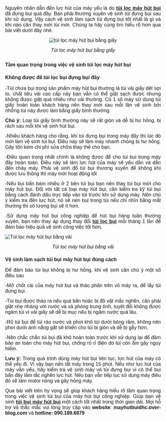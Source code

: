 <p style="text-align: justify;"><span style="font-family: arial, helvetica, sans-serif; font-size: medium;">Nguy&ecirc;n nh&acirc;n dẫn đến lực h&uacute;t của m&aacute;y yếu l&agrave; do <a title="t&uacute;i lọc m&aacute;y h&uacute;t bụi" href="http://mayhutbuidhc.over-blog.com/tui-loc-may-hut-bui.html"><strong>t&uacute;i lọc m&aacute;y h&uacute;t bụi</strong></a> đ&atilde; đựng bụi qu&aacute; đầy. Bạn phải thường xuy&ecirc;n vệ sinh t&uacute;i đựng bụi sau khi sử dụng. Vậy c&aacute;ch vệ sinh l&agrave;m sạch t&uacute;i đựng bụi tốt nhất l&agrave; g&igrave; v&agrave; khi n&agrave;o cần thay mới t&uacute;i mới. Ch&uacute;ng ta h&atilde;y c&ugrave;ng t&igrave;m hiểu r&otilde; hơn qua b&agrave;i viết dưới đ&acirc;y nh&eacute;.</span></p>
<p style="text-align: center;"><span style="font-family: arial, helvetica, sans-serif; font-size: medium;"><img title="T&uacute;i lọc m&aacute;y h&uacute;t bụi bằng giấy" src="https://1.bp.blogspot.com/-puF4R_8YjbU/W0MklHDZW-I/AAAAAAAAD_Y/KptxCVEJkw022O42DqAXqult6FDRxHZ1gCLcBGAs/s1600/tui-loc-may-hut-bui-giay.jpg" alt="t&uacute;i lọc m&aacute;y h&uacute;t bụi bằng giấy" data-blogger-escaped-data-original-height="300" data-blogger-escaped-data-original-width="600" /></span></p>
<p style="text-align: center;"><em><span style="font-family: arial, helvetica, sans-serif; font-size: medium;">T&uacute;i lọc m&aacute;y h&uacute;t bụi bằng giấy</span></em></p>
<h2 style="text-align: justify;"><span style="font-size: medium; font-family: arial, helvetica, sans-serif;"><strong>Tầm quan trọng trong việc vệ sinh t&uacute;i lọc m&aacute;y h&uacute;t bụi</strong></span></h2>
<h3 style="text-align: justify;"><span style="font-size: medium; font-family: arial, helvetica, sans-serif;"><strong>Kh&ocirc;ng được để t&uacute;i lọc bụi đựng bụi đầy </strong></span></h3>
<p style="text-align: justify;"><span style="font-size: medium; font-family: arial, helvetica, sans-serif;">-T&uacute;i chứa bụi trong sản phẩm m&aacute;y h&uacute;t bụi thường l&agrave; t&uacute;i vải giấy dệt sợi to, chất liệu vải cao cấp n&agrave;y bạn vẫn c&oacute; thể giặt sạch được nhưng kh&ocirc;ng được giặt qu&aacute; nhiều như vải thường. C&oacute; 1 số m&aacute;y sử dụng t&uacute;i giấy ho&agrave;n to&agrave;n kh&aacute;ch h&agrave;ng n&ecirc;n thay mới sau mỗi lần vệ sinh bởi những t&uacute;i n&agrave;y được l&agrave;m bằng giấy b&igrave;nh thường.</span></p>
<p style="text-align: justify;"><span style="font-size: medium; font-family: arial, helvetica, sans-serif;"><strong>Ch&uacute; &yacute;:</strong> Loại t&uacute;i giấy b&igrave;nh thường n&agrave;y sẽ rất gi&ograve;n v&agrave; dễ bị hư hỏng, bị r&aacute;ch sau mỗi khi vệ sinh h&uacute;t bụi.</span></p>
<p style="text-align: justify;"><span style="font-size: medium; font-family: arial, helvetica, sans-serif;">-Nhiều kh&aacute;ch h&agrave;ng cho rằng, khi t&uacute;i đựng bụi trong m&aacute;y đầy th&igrave; l&uacute;c đ&oacute; mới l&agrave;m vệ sinh t&uacute;i bụi. Điều n&agrave;y sẽ l&agrave;m m&aacute;y nhanh ch&oacute;ng bị hư hỏng. G&acirc;y tốn k&eacute;m chi ph&iacute; sửa chữa thay thế cho bạn.</span></p>
<p style="text-align: justify;"><span style="font-size: medium; font-family: arial, helvetica, sans-serif;">-Điều quan trọng nhất ch&iacute;nh l&agrave; kh&ocirc;ng được để cho t&uacute;i bụi trong m&aacute;y đầy ho&agrave;n to&agrave;n. Điều n&agrave;y sẽ l&agrave;m lực h&uacute;t của m&aacute;y sẽ yếu dần v&agrave; dẫn đến ch&aacute;y m&aacute;y. Phải vệ sinh đổ t&uacute;i bụi thương xuy&ecirc;n để kh&ocirc;ng kh&iacute; được lưu th&ocirc;ng th&igrave; m&aacute;y mới hoạt động tốt</span></p>
<p style="text-align: justify;"><span style="font-size: medium; font-family: arial, helvetica, sans-serif;">-Nếu bụi bẩn b&aacute;m nhiều ở 2 b&ecirc;n t&uacute;i bụi bạn n&ecirc;n thay t&uacute;i bụi mới cho m&aacute;y h&uacute;t bụi. Đối với tất cả loại m&aacute;y h&uacute;t bụi, cần kiểm tra kỹ t&uacute;i bụi bằng c&aacute;ch đ&aacute;nh dấu trực tiếp v&agrave;o t&uacute;i trước khi sử dụng m&aacute;y. N&ecirc;n ch&uacute; &yacute; kiểm tra đến lực h&uacute;t, n&oacute; sẽ n&eacute;n bụi trong t&uacute;i nếu chỉ nh&igrave;n bằng mắt thường th&igrave; số lượng bụi sẽ &iacute;t hơn.</span></p>
<p style="text-align: justify;"><span style="font-size: medium; font-family: arial, helvetica, sans-serif;">-Sử dụng m&aacute;y h&uacute;t bụi c&ocirc;ng nghiệp để h&uacute;t bụi h&agrave;ng tuần thường xuy&ecirc;n, bạn n&ecirc;n thay &aacute;p dụng thay đổi <a title="t&uacute;i lọc bụi" href="http://mayhutbuidhc.over-blog.com/tui-loc-may-hut-bui.html"><strong>t&uacute;i lọc bụi</strong></a> mỗi th&aacute;ng 1 lần để đảm bảo hiệu quả vệ sinh c&ocirc;ng việc tốt hơn.</span></p>
<p><span style="font-size: medium; font-family: arial, helvetica, sans-serif;"><img style="display: block; margin-left: auto; margin-right: auto;" title="T&uacute;i lọc m&aacute;y h&uacute;t bụi bằng vải" src="https://1.bp.blogspot.com/-sE0nqb_TVi8/W0MklHODF4I/AAAAAAAAD_c/1TUtJKFfAmoiMUos1NMj8OT5KBxLL_VHwCLcBGAs/s1600/tui-loc-may-hut-bui-vai.jpg" alt="T&uacute;i lọc m&aacute;y h&uacute;t bụi bằng vải" data-blogger-escaped-data-original-height="300" data-blogger-escaped-data-original-width="600" /></span></p>
<p style="text-align: center;"><em><span style="font-size: medium; font-family: arial, helvetica, sans-serif;">T&uacute;i lọc m&aacute;y h&uacute;t bụi bằng vải</span></em></p>
<h3 style="text-align: justify;"><span style="font-size: medium; font-family: arial, helvetica, sans-serif;"><strong>Vệ sinh l&agrave;m sạch t&uacute;i bụi m&aacute;y h&uacute;t bụi đ&uacute;ng c&aacute;ch</strong></span></h3>
<p style="text-align: justify;"><span style="font-size: medium; font-family: arial, helvetica, sans-serif;">Để đảm bảo t&uacute;i bụi kh&ocirc;ng bị hư hỏng, khi vệ sinh cần ch&uacute; &yacute; một số điều sau</span></p>
<p style="text-align: justify;"><span style="font-size: medium; font-family: arial, helvetica, sans-serif;">-Mở chốt c&agrave;i của m&aacute;y h&uacute;t bụi v&agrave; th&aacute;o phần tr&ecirc;n vỏ m&aacute;y ra, để lấy t&uacute;i đựng bụi.</span></p>
<p style="text-align: justify;"><span style="font-size: medium; font-family: arial, helvetica, sans-serif;">-T&uacute;i bụi được th&aacute;o ra nếu qu&aacute; bẩn hoặc bị đồ vật mắc nghẽn, cần phải giặt nhẹ nh&agrave;ng với nước v&agrave; x&agrave; ph&ograve;ng trung t&iacute;nh, tuyệt đối kh&ocirc;ng được ng&acirc;m t&uacute;i v&igrave; vải giấy sẽ dễ bị mục nếu bị ng&acirc;m nước qu&aacute; l&acirc;u.</span></p>
<p style="text-align: justify;"><span style="font-size: medium; font-family: arial, helvetica, sans-serif;">-Rũ t&uacute;i bụi để t&uacute;i r&aacute;o nước v&agrave; phơi kh&ocirc; t&uacute;i dưới b&oacute;ng r&acirc;m, kh&ocirc;ng n&ecirc;n phơi dưới &aacute;nh nắng gắt sẽ khiến cho t&uacute;i bị gi&ograve;n v&agrave; dễ bị gẫy hơn.</span></p>
<p style="text-align: justify;"><span style="font-size: medium; font-family: arial, helvetica, sans-serif;">-N&ecirc;n chắc chắn t&uacute;i bụi đ&atilde; kh&ocirc; ho&agrave;n to&agrave;n trước khi sử dụng lại để đảm bảo an to&agrave;n cho m&aacute;y h&uacute;t bụi, chống r&ograve; rỉ điện do t&uacute;i c&ograve;n ẩm g&acirc;y nguy hiểm.</span></p>
<p style="text-align: justify;"><span style="font-size: medium; font-family: arial, helvetica, sans-serif;"><strong>Lưu &yacute;:</strong> Trong qu&aacute; tr&igrave;nh d&ugrave;ng m&aacute;y h&uacute;t bụi li&ecirc;n tục, lực h&uacute;t của m&aacute;y c&oacute; thể yếu đi. V&igrave; vậy bạn n&ecirc;n tắt m&aacute;y trong 15 ph&uacute;t. Nếu như lực h&uacute;t của m&aacute;y vẫn yếu, h&atilde;y kiểm tra vệ sinh m&aacute;y v&agrave; t&uacute;i đựng bụi v&igrave; c&oacute; thể bụi bẩn đầy l&agrave;m tắc nghẽn lực h&uacute;t. Nếu bạn vẫn tiếp tục sử dụng m&aacute;y điều đ&oacute; sẽ l&agrave;m motor n&oacute;ng v&agrave; g&acirc;y hỏng m&aacute;y.</span></p>
<p style="text-align: justify;"><span style="font-size: medium; font-family: arial, helvetica, sans-serif;">Qua b&agrave;i viết tr&ecirc;n hy vọng sẽ gi&uacute;p kh&aacute;ch h&agrave;ng hiểu r&otilde; tầm quan trọng trong việc vệ sinh t&uacute;i bụi của m&aacute;y h&uacute;t bụi c&ocirc;ng nghiệp. Gi&uacute;p bạn vệ sinh <a title="t&uacute;i bụi m&aacute;y h&uacute;t bụi" href="http://mayhutbuidhc.over-blog.com/tui-loc-may-hut-bui.html"><strong>t&uacute;i bụi m&aacute;y h&uacute;t bụi</strong></a> một c&aacute;ch tốt nhất trong thời gian d&agrave;i. Mọi hỗ trợ v&agrave; thắc mắc vui l&ograve;ng truy cập v&agrave;o <strong>website</strong>: <strong>mayhutbuidhc.over-blog.com</strong> v&agrave; <strong>hotline: 090.189.6879</strong></span></p>
